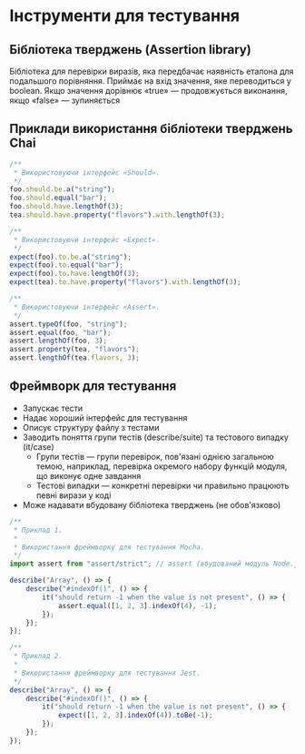 # Інструменти для тестування

## Бібліотека тверджень (Assertion library)

Бібліотека для перевірки виразів, яка передбачає наявність еталона для подальшого порівняння. Приймає на вхід значення, яке переводиться у boolean. Якщо значення дорівнює «true» — продовжується виконання, якщо «false» — зупиняється

## Приклади використання бібліотеки тверджень Chai

```js
/**
 * Використовуючи інтерфейс «Should».
 */
foo.should.be.a("string");
foo.should.equal("bar");
foo.should.have.lengthOf(3);
tea.should.have.property("flavors").with.lengthOf(3);

/**
 * Використовуючи інтерфейс «Expect».
 */
expect(foo).to.be.a("string");
expect(foo).to.equal("bar");
expect(foo).to.have.lengthOf(3);
expect(tea).to.have.property("flavors").with.lengthOf(3);

/**
 * Використовуючи інтерфейс «Assert».
 */
assert.typeOf(foo, "string");
assert.equal(foo, "bar");
assert.lengthOf(foo, 3);
assert.property(tea, "flavors");
assert.lengthOf(tea.flavors, 3);
```

## Фреймворк для тестування

-   Запускає тести
-   Надає хороший інтерфейс для тестування
-   Описує структуру файлу з тестами
-   Заводить поняття групи тестів (describe/suite) та тестового випадку (it/case)
    -   Групи тестів — групи перевірок, пов'язані однією загальною темою, наприклад, перевірка окремого набору функцій модуля, що виконує одне завдання
    -   Тестові випадки — конкретні перевірки чи правильно працюють певні вирази у коді
-   Може надавати вбудовану бібліотека тверджень (не обов'язково)

```js
/**
 * Приклад 1.
 *
 * Використання фреймворку для тестування Mocha.
 */
import assert from "assert/strict"; // assert (вбудований модуль Node.js)

describe("Array", () => {
    describe("#indexOf()", () => {
        it("should return -1 when the value is not present", () => {
            assert.equal([1, 2, 3].indexOf(4), -1);
        });
    });
});

/**
 * Приклад 2.
 *
 * Використання фреймворку для тестування Jest.
 */
describe("Array", () => {
    describe("#indexOf()", () => {
        it("should return -1 when the value is not present", () => {
            expect([1, 2, 3].indexOf(4)).toBe(-1);
        });
    });
});
```
